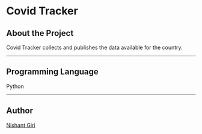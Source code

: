 # Covid Tracker

## About the Project

Covid Tracker collects and publishes the data available for the country.

---

## Programming Language

Python

---

## Author

[Nishant Giri](https://github.com/nishant-giri "View Profile")
